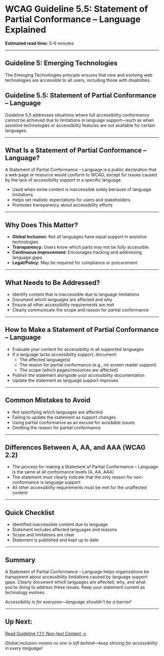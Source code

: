 <!---
title: 5.5 - Statement of Partial Conformance – Language
series: Making the Web Accessible for All
description: A practical guide to WCAG Guideline 5.5 (Statement of Partial Conformance – Language)—what it means, why it matters, and how to document partial conformance due to language limitations.
keywords: wcag 5.5, partial conformance, language, accessibility, web standards, user experience, emerging technologies
image: WCAG-Series-5-5.png
imageAlt: Blue text on yellow background saying, "Web Content Accessibiilty Guiedlines (WCAG) 5.5 Explained, Statement of Partial Conformance – Language"
status: published
date: 2025-07-03
excerpt: This guideline explains how to document partial WCAG conformance when language barriers exist.
--->

# **WCAG Guideline 5.5: Statement of Partial Conformance – Language Explained**

**Estimated read time:** 5–6 minutes

---

## **Guideline 5: Emerging Technologies**

The Emerging Technologies principle ensures that new and evolving web technologies are accessible to all users, including those with disabilities.

## **Guideline 5.5: Statement of Partial Conformance – Language**

Guideline 5.5 addresses situations where full accessibility conformance cannot be achieved due to limitations in language support—such as when assistive technologies or accessibility features are not available for certain languages.

---

## **What Is a Statement of Partial Conformance – Language?**

<!-- [Illustration: Globe with language icons and accessibility symbols] -->

A Statement of Partial Conformance – Language is a public declaration that a web page or resource would conform to WCAG, except for issues caused by the lack of accessibility support in a specific language.

- Used when some content is inaccessible solely because of language limitations
- Helps set realistic expectations for users and stakeholders
- Promotes transparency about accessibility efforts

---

## **Why Does This Matter?**

- **Global Inclusion:** Not all languages have equal support in assistive technologies
- **Transparency:** Users know which parts may not be fully accessible
- **Continuous Improvement:** Encourages tracking and addressing language gaps
- **Legal/Policy:** May be required for compliance or procurement

---

## **What Needs to Be Addressed?**

- Identify content that is inaccessible due to language limitations
- Document which languages are affected and why
- Ensure all other accessibility requirements are met
- Clearly communicate the scope and reason for partial conformance

---

## **How to Make a Statement of Partial Conformance – Language**

<!-- [Infographic: Document with highlighted language sections] -->

- Evaluate your content for accessibility in all supported languages
- If a language lacks accessibility support, document:
  - The affected language(s)
  - The reason for partial conformance (e.g., no screen reader support)
  - The scope (which pages/resources are affected)
- Publish the statement alongside your accessibility documentation
- Update the statement as language support improves

---

## **Common Mistakes to Avoid**

- Not specifying which languages are affected
- Failing to update the statement as support changes
- Using partial conformance as an excuse for avoidable issues
- Omitting the reason for partial conformance

---

## **Differences Between A, AA, and AAA (WCAG 2.2)**

- The process for making a Statement of Partial Conformance – Language is the same at all conformance levels (A, AA, AAA)
- The statement must clearly indicate that the only reason for non-conformance is language support
- All other accessibility requirements must be met for the unaffected content

---

## **Quick Checklist**

<!-- [Checklist graphic: Globe, language icons, and document] -->

- Identified inaccessible content due to language
- Statement includes affected languages and reasons
- Scope and limitations are clear
- Statement is published and kept up to date

---

## **Summary**

<!-- [Illustration: User reading a language accessibility statement on a website] -->

A Statement of Partial Conformance – Language helps organizations be transparent about accessibility limitations caused by language support gaps. Clearly document which languages are affected, why, and what you’re doing to address these issues. Keep your statement current as technology evolves.

*Accessibility is for everyone—language shouldn’t be a barrier!*

---

## **Up Next:**

[Read Guideline 1.1.1: Non-text Content →](WCAG-Guideline-1-1-1-Non-text-Content-Explained)

*Global inclusion means no one is left behind—keep striving for accessibility in every language!*
